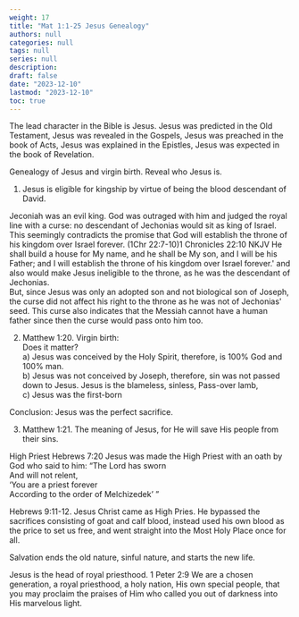 ```yaml
---
weight: 17
title: "Mat 1:1-25 Jesus Genealogy"
authors: null
categories: null
tags: null
series: null
description: 
draft: false
date: "2023-12-10"
lastmod: "2023-12-10"
toc: true
---
```


<!--more-->

The lead character in the Bible is Jesus. Jesus was predicted in the Old Testament, Jesus was revealed in the Gospels, Jesus was preached in the book of Acts, Jesus was explained in the Epistles, Jesus was expected in the book of Revelation.

Genealogy of Jesus and virgin birth. Reveal who Jesus is.

1) Jesus is eligible for kingship by virtue of being the blood descendant of David.

Jeconiah was an evil king.  God was outraged with him and judged the royal line with a curse: no descendant of Jechonias would sit as king of Israel. 
This seemingly contradicts the promise that God will establish the throne of his kingdom over Israel forever. (1Chr 22:7-10)<label for="throne" class="margin-toggle sidenote-number"></label><span class="sidenote">1 Chronicles 22:10 NKJV
He shall build a house for My name, and he shall be My son, and I will be his Father; and I will establish the throne of his kingdom over Israel forever.'</span> and also would make Jesus ineligible to the throne, as he was the descendant of Jechonias.  
But, since Jesus was only an adopted son and not biological son of Joseph, the curse did not affect his right to the throne as he was not of Jechonias' seed. This curse also indicates that the Messiah cannot have a human father since then the curse would pass onto him too.


2) Matthew 1:20. Virgin birth:    
Does it matter?    
a) Jesus was conceived by the Holy Spirit, therefore, is 100% God and 100% man.    
b) Jesus was not conceived by Joseph, therefore, sin was not passed down to Jesus. Jesus is the blameless, sinless, Pass-over lamb,  
c) Jesus was the first-born  

Conclusion: Jesus was the perfect sacrifice.  

3) Matthew 1:21. The meaning of Jesus, for He will save His people from their sins.

High Priest
Hebrews 7:20 Jesus was made the High Priest with an oath by God who said to him:
“The Lord has sworn  
And will not relent,  
‘You are a priest forever  
According to the order of Melchizedek’ ”  

Hebrews 9:11-12. Jesus Christ came as High Pries. He bypassed the sacrifices consisting of goat and calf blood, instead used his own blood as the price to set us free, and went straight into the Most Holy Place once for all. 

Salvation ends the old nature, sinful nature, and starts the new life.   

Jesus is the head of royal priesthood. 1 Peter 2:9 We are a chosen generation, a royal priesthood, a holy nation, His own special people, that you may proclaim the praises of Him who called you out of darkness into His marvelous light.
